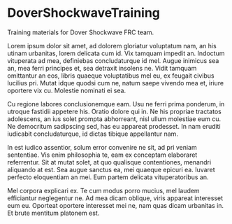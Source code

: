 # DoverShockwaveTraining
Training materials for Dover Shockwave FRC team.

Lorem ipsum dolor sit amet, ad dolorem gloriatur voluptatum nam, an his utinam urbanitas, lorem delicata cum id. Vix tamquam impedit an. Indoctum vituperata ad mea, definiebas concludaturque id mel. Augue inimicus sea an, mea ferri principes et, sea detraxit insolens ne. Vidit tamquam omittantur an eos, libris quaeque voluptatibus mel eu, ex feugait civibus lucilius pri. Mutat idque quodsi cum ne, natum saepe vivendo mea et, iriure oportere vix cu. Molestie nominati ei sea.


Cu regione labores conclusionemque eam. Usu ne ferri prima ponderum, in utroque fastidii appetere his. Oratio dolore qui in. Ne his propriae tractatos adolescens, an ius solet prompta abhorreant, nisl ullum molestiae eum cu. Ne democritum sadipscing sed, has eu appareat prodesset. In nam eruditi iudicabit concludaturque, id dictas tibique appellantur nam.

In est iudico assentior, solum error convenire ne sit, ad pri veniam sententiae. Vis enim philosophia te, eam ex conceptam elaboraret referrentur. Sit at mutat solet, at quo qualisque contentiones, menandri aliquando at est. Sea augue sanctus ea, mei quaeque epicuri ea. Iuvaret perfecto eloquentiam an mei. Eum partem delicata vituperatoribus an.

Mel corpora explicari ex. Te cum modus porro mucius, mel laudem efficiantur neglegentur ne. Ad mea dicam oblique, viris appareat interesset eum eu. Oporteat oportere interesset mei ne, nam quas dicam urbanitas in. Et brute mentitum platonem est.
